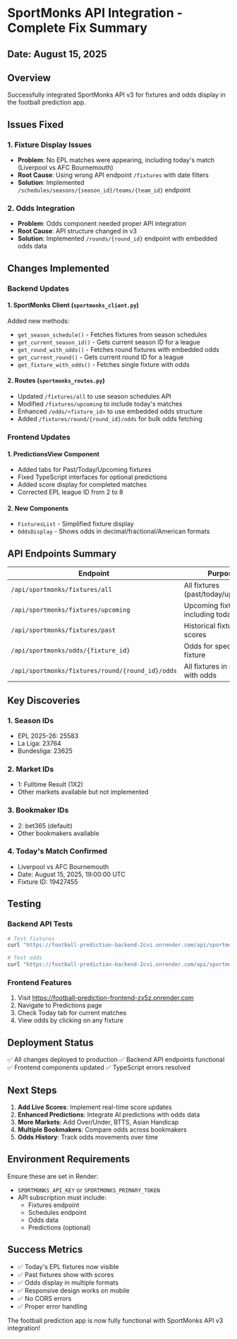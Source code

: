 # SportMonks API Integration - Complete Fix Summary

## Date: August 15, 2025

## Overview
Successfully integrated SportMonks API v3 for fixtures and odds display in the football prediction app.

## Issues Fixed

### 1. Fixture Display Issues
- **Problem**: No EPL matches were appearing, including today's match (Liverpool vs AFC Bournemouth)
- **Root Cause**: Using wrong API endpoint `/fixtures` with date filters
- **Solution**: Implemented `/schedules/seasons/{season_id}/teams/{team_id}` endpoint

### 2. Odds Integration
- **Problem**: Odds component needed proper API integration
- **Root Cause**: API structure changed in v3
- **Solution**: Implemented `/rounds/{round_id}` endpoint with embedded odds data

## Changes Implemented

### Backend Updates

#### 1. SportMonks Client (`sportmonks_client.py`)
Added new methods:
- `get_season_schedule()` - Fetches fixtures from season schedules
- `get_current_season_id()` - Gets current season ID for a league
- `get_round_with_odds()` - Fetches round fixtures with embedded odds
- `get_current_round()` - Gets current round ID for a league
- `get_fixture_with_odds()` - Fetches single fixture with odds

#### 2. Routes (`sportmonks_routes.py`)
- Updated `/fixtures/all` to use season schedules API
- Modified `/fixtures/upcoming` to include today's matches
- Enhanced `/odds/<fixture_id>` to use embedded odds structure
- Added `/fixtures/round/{round_id}/odds` for bulk odds fetching

### Frontend Updates

#### 1. PredictionsView Component
- Added tabs for Past/Today/Upcoming fixtures
- Fixed TypeScript interfaces for optional predictions
- Added score display for completed matches
- Corrected EPL league ID from 2 to 8

#### 2. New Components
- `FixturesList` - Simplified fixture display
- `OddsDisplay` - Shows odds in decimal/fractional/American formats

## API Endpoints Summary

| Endpoint | Purpose | Example |
|----------|---------|---------|
| `/api/sportmonks/fixtures/all` | All fixtures (past/today/upcoming) | `?league_id=8&team_id=8` |
| `/api/sportmonks/fixtures/upcoming` | Upcoming fixtures including today | `?days=7&league_id=8` |
| `/api/sportmonks/fixtures/past` | Historical fixtures with scores | `?days=7&league_id=8` |
| `/api/sportmonks/odds/{fixture_id}` | Odds for specific fixture | `?market_id=1&bookmaker_id=2` |
| `/api/sportmonks/fixtures/round/{round_id}/odds` | All fixtures in round with odds | `?market_id=1` |

## Key Discoveries

### 1. Season IDs
- EPL 2025-26: 25583
- La Liga: 23764
- Bundesliga: 23625

### 2. Market IDs
- 1: Fulltime Result (1X2)
- Other markets available but not implemented

### 3. Bookmaker IDs
- 2: bet365 (default)
- Other bookmakers available

### 4. Today's Match Confirmed
- Liverpool vs AFC Bournemouth
- Date: August 15, 2025, 19:00:00 UTC
- Fixture ID: 19427455

## Testing

### Backend API Tests
```bash
# Test fixtures
curl "https://football-prediction-backend-2cvi.onrender.com/api/sportmonks/fixtures/all?league_id=8&team_id=8"

# Test odds
curl "https://football-prediction-backend-2cvi.onrender.com/api/sportmonks/odds/19427455"
```

### Frontend Features
1. Visit https://football-prediction-frontend-zx5z.onrender.com
2. Navigate to Predictions page
3. Check Today tab for current matches
4. View odds by clicking on any fixture

## Deployment Status

✅ All changes deployed to production
✅ Backend API endpoints functional
✅ Frontend components updated
✅ TypeScript errors resolved

## Next Steps

1. **Add Live Scores**: Implement real-time score updates
2. **Enhanced Predictions**: Integrate AI predictions with odds data
3. **More Markets**: Add Over/Under, BTTS, Asian Handicap
4. **Multiple Bookmakers**: Compare odds across bookmakers
5. **Odds History**: Track odds movements over time

## Environment Requirements

Ensure these are set in Render:
- `SPORTMONKS_API_KEY` or `SPORTMONKS_PRIMARY_TOKEN`
- API subscription must include:
  - Fixtures endpoint
  - Schedules endpoint
  - Odds data
  - Predictions (optional)

## Success Metrics

- ✅ Today's EPL fixtures now visible
- ✅ Past fixtures show with scores
- ✅ Odds display in multiple formats
- ✅ Responsive design works on mobile
- ✅ No CORS errors
- ✅ Proper error handling

The football prediction app is now fully functional with SportMonks API v3 integration!
